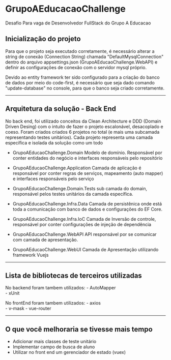 # GrupoAEducacaoChallenge
Desafio Para vaga de Desenvolvedor FullStack do Grupo A Educacao

## Inicialização do projeto
  Para que o projeto seja executado corretamente, é necessário alterar a string de conexão (Connection String) chamada "DefaultMysqlConnection" dentro do arquivo 
  appsettings.json  (GrupoAEducaoChallenge.WebAPI) e definir as configurações de conexão com o servidor mysql próprio.
  
  Devido ao entity framework ter sido configurado para a criação do banco de dados por meio do code-first, é necessário que seja dado comando "update-database" no console, 
  para que o banco seja criado corretamente.
  
---------------------------------------------------------------------------------------
## Arquitetura da solução - Back End
  No back end, foi utilizado conceitos da Clean Architecture e DDD (Domain Driven Desing) com o intuito de fazer o projeto escalonável, desacoplado e coeso.
  Foram criados criados 6 projetos no total (e mais uma subcamada representando testes unitários). Cada projeto representa uma camada específica e isolada da solução como um todo

- GrupoAEducaoChallenge.Domain 
  Modelo de domínio. Responsável por conter entidades do negócio e interfaces responsáveis pelo repositório
  
- GrupoAEducaoChallenge.Application 
  Camada de aplicação é responsável por conter regras de serviços, mapeamento (auto mapper) e interfaces responsáveis pelo serviço
  
- GrupoAEducaoChallenge.Domain.Tests 
  sub camada do domain, responsável pelos testes unitários da camada específica. 

- GrupoAEducaoChallenge.Infra.Data
  Camada de persistênica onde está toda a comunicação com banco de dados e configurações do EF Core.

- GrupoAEducaoChallenge.Infra.IoC
  Camada de Inversão de controle, responsável por conter configurações de injeção de dependência

- GrupoAEducaoChallenge.WebAPI 
  API responsável por se comunicar com camada de apresentação.

- GrupoAEducaoChallenge.WebUI 
  Camada de Apresentação utilizando framework Vuejs
  
---------------------------------------------------------------------------------------
  
## Lista de bibliotecas de terceiros utilizadas
  No backend foram tambem utilizados:
    - AutoMapper  
    - xUnit
    
  No frontEnd foram tambem utilizados:
    - axios  
    - v-mask
    - vue-router
    
---------------------------------------------------------------------------------------
## O que você melhoraria se tivesse mais tempo
  - Adicionar mais classes de teste unitário
  - Implementar campo de busca de aluno
  - Utilizar no front end um gerenciador de estado (vuex)
